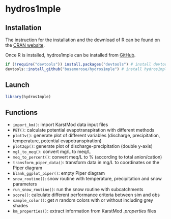 # hydros1mple

## Installation

The instruction for the installation and the download of R can be found on the [CRAN website](https://cran.r-project.org/).

Once R is installed, hydros1mple can be installed from [GitHub](https://github.com/busemorose/hydros1mple).

``` r
if (!require("devtools")) install.packages("devtools") # install devtools package if needed
devtools::install_github("busemorose/hydros1mple") # install hydros1mple package
```

## Launch

``` r
library(hydros1mple)
```

## Functions

- `import_km()`: import KarstMod data input files
- `PET()`: calculate potential evapotranspiration with different methods
- `plot1v()`: generate plot of different variables (discharge, precipitation, temperature, potential evapotranspiration)
- `plot2qp()`: generate plot of discharge-precipitation (double y-axis)
- `mgl_to_meq()`: convert mg/L to meq/L
- `meq_to_percent()`: convert meq/L to % (according to total anion/cation)
- `transform_piper_data()`: transform data in mg/L to coordinates on the Piper diagram
- `blank_ggplot_piper()`: empty Piper diagram
- `snow_routine()`: snow routine with temperature, precipitation and snow parameters
- `run_snow_routine()`: run the snow routine with subcatchments
- `score()`: calculate different performance criteria between sim and obs
- `sample_color()`: get *n* random colors with or without including grey shades
- `km_properties()`: extract information from KarstMod *.properties* files
